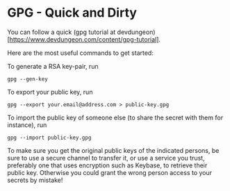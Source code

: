 # GPG - Quick and Dirty

You can follow a quick (gpg tutorial at devdungeon)[https://www.devdungeon.com/content/gpg-tutorial]. 

Here are the most useful commands to get started:

To generate a RSA key-pair, run

    gpg --gen-key

To export your public key, run

    gpg --export your.email@address.com > public-key.gpg

To import the public key of someone else (to share the secret with them for instance), run

    gpg --import public-key.gpg

To make sure you get the original public keys of the indicated persons, be sure to use a 
secure channel to transfer it, or use a service you trust, preferably one that uses 
encryption such as Keybase, to retrieve their public key. Otherwise you could grant 
the wrong person access to your secrets by mistake!

